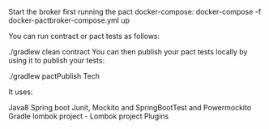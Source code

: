 Start the broker first running the pact docker-compose:
docker-compose -f docker-pactbroker-compose.yml up

You can run contract or pact tests as follows:

./gradlew clean contract
You can then publish your pact tests locally by
using it to publish your tests:

./gradlew pactPublish
Tech

It uses:

Java8
Spring boot
Junit, Mockito and SpringBootTest and Powermockito
Gradle
lombok project - Lombok project
Plugins
